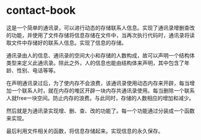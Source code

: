 # contact-book
这是一个简单的通讯录，可以进行动态的存储联系人信息。实现了通讯录增删查改的功能，并使用了文件存储将信息存储在文件中，当再次执行代码时，通讯录将读取文件中存储好的联系人信息。实现了信息的存储。

通讯录由人的信息、通讯录的空间大小和存储的人数构成，故可以声明一个结构体类型来定义此通讯录。除此之外，人的信息也能由结构体来声明，其中包含了年龄、性别、电话等等。

在声明通讯录过后，为了使内存不会浪费，该通讯录使用动态内存来开辟，每当增加一个联系人时，就在内存的堆区开辟一块内存共通讯录使用。每当删除一个联系人就free一块空间。防止内存的浪费。与此同时，存储的人数相应的增加和减少。

然后就是为通讯录实现增、删、查、改的功能了。每一个功能通过分装成一个函数来实现。

最后利用文件相关的函数，将信息存储起来。实现信息的永久保存。
